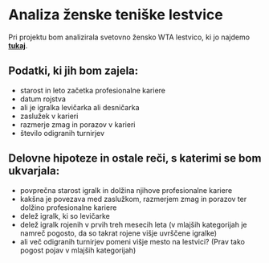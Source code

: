 # Analiza ženske teniške lestvice

Pri projektu bom analizirala svetovno žensko WTA lestvico, ki jo najdemo **[tukaj](http://www.wtatennis.com/rankings)**.

## Podatki, ki jih bom zajela:
- starost in leto začetka profesionalne kariere
- datum rojstva 
- ali je igralka levičarka ali desničarka
- zaslužek v karieri
- razmerje zmag in porazov v karieri
- število odigranih turnirjev

## Delovne hipoteze in ostale reči, s katerimi se bom ukvarjala:
- povprečna starost igralk in dolžina njihove profesionalne kariere
- kakšna je povezava med zaslužkom, razmerjem zmag in porazov ter dolžino profesionalne kariere
- delež igralk, ki so levičarke
- delež igralk rojenih v prvih treh mesecih leta (v mlajših kategorijah je namreč pogosto, da so takrat rojene višje uvrščene igralke)
- ali več odigranih turnirjev pomeni višje mesto na lestvici? (Prav tako pogost pojav v mlajših kategorijah)
